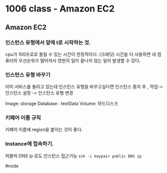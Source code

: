 # 1006 class - Amazon EC2 
## Amazon EC2
### 인스턴스 유형에서 앞에 t로 시작하는 것.
cpu가 100프로로 돌릴 수 있는 시간이 한정적이다. (크레딧)
시간을 다 사용하면 내 컴퓨터의 우선순위가 떨어져서 영원히 일이 끝나지 않는 일이 발생할 수 있다.

### 인스턴스 유형 바꾸기
이미 서비스를 돌리고 있는데 
인스턴스 유형을 바꾸고싶다면 인스턴스 중지 후 , 작업-> 인스턴스 설정 -> 인스턴스 유형 변경

Image: storage
Database : textData
Volume: 하드디스크

### 키페어 이름 규칙
키페어 이름에 region을 붙이는 것이 좋다.

### Instance에 접속하기.
퍼블릭 DNS ip 로도 인스턴스 접근가능
`ssh -i keypair public DNS ip`

#node